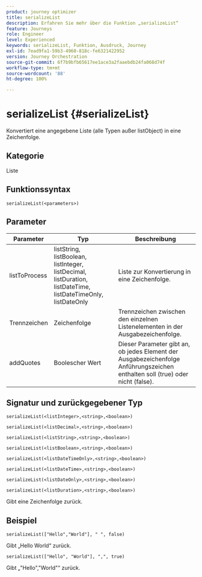 ```yaml
---
product: journey optimizer
title: serializeList
description: Erfahren Sie mehr über die Funktion „serializeList“
feature: Journeys
role: Engineer
level: Experienced
keywords: serializeList, Funktion, Ausdruck, Journey
exl-id: 7ead9fa1-59b3-4960-818c-fe6321422952
version: Journey Orchestration
source-git-commit: 6f7b9bfb65617ee1ace3a2faaebdb24fa068d74f
workflow-type: tm+mt
source-wordcount: '88'
ht-degree: 100%

---
```


# serializeList {#serializeList}

Konvertiert eine angegebene Liste (alle Typen außer listObject) in eine Zeichenfolge.

## Kategorie

Liste

## Funktionssyntax

`serializeList(<parameters>)`

## Parameter

| Parameter | Typ | Beschreibung |
|-----------|------------------|------------------|
| listToProcess | listString, listBoolean, listInteger, listDecimal, listDuration, listDateTime, listDateTimeOnly, listDateOnly | Liste zur Konvertierung in eine Zeichenfolge. |
| Trennzeichen | Zeichenfolge | Trennzeichen zwischen den einzelnen Listenelementen in der Ausgabezeichenfolge. |
| addQuotes | Boolescher Wert | Dieser Parameter gibt an, ob jedes Element der Ausgabezeichenfolge Anführungszeichen enthalten soll (true) oder nicht (false). |

## Signatur und zurückgegebener Typ

`serializeList(<listInteger>,<string>,<boolean>)`

`serializeList(<listDecimal>,<string>,<boolean>)`

`serializeList(<listString>,<string>,<boolean>)`

`serializeList(<listBoolean>,<string>,<boolean>)`

`serializeList(<listDateTimeOnly>,<string>,<boolean>)`

`serializeList(<listDateTime>,<string>,<boolean>)`

`serializeList(<listDateOnly>,<string>,<boolean>)`

`serializeList(<listDuration>,<string>,<boolean>)`

Gibt eine Zeichenfolge zurück.

## Beispiel

`serializeList(["Hello","World"], " ", false)`

Gibt „Hello World“ zurück.

`serializeList(["Hello", "World"], ",", true)`

Gibt „&quot;Hello&quot;,&quot;World&quot;“ zurück.
